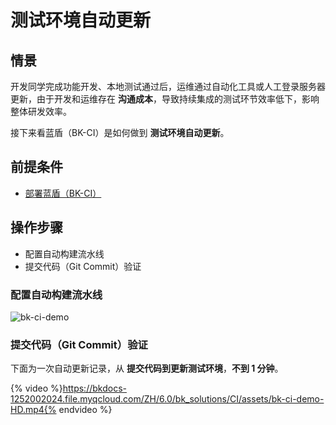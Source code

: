 # 测试环境自动更新

## 情景

开发同学完成功能开发、本地测试通过后，运维通过自动化工具或人工登录服务器更新，由于开发和运维存在 **沟通成本**，导致持续集成的测试环节效率低下，影响整体研发效率。

接下来看蓝盾（BK-CI）是如何做到 **测试环境自动更新**。

## 前提条件

- [部署蓝盾（BK-CI）](../../../DeploymentGuides/7.0/install-ci-suite.md)

## 操作步骤

- 配置自动构建流水线
- 提交代码（Git Commit）验证

### 配置自动构建流水线

![bk-ci-demo](assets/bk-ci-demo.png)

### 提交代码（Git Commit）验证

下面为一次自动更新记录，从 **提交代码到更新测试环境**，**不到 1 分钟**。

{% video %}https://bkdocs-1252002024.file.myqcloud.com/ZH/6.0/bk_solutions/CI/assets/bk-ci-demo-HD.mp4{% endvideo %}
